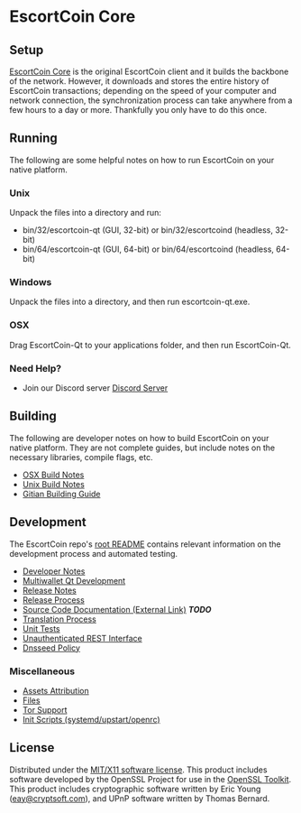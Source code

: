 EscortCoin Core
=====================

Setup
---------------------
[EscortCoin Core](https://www.EAPC.network) is the original EscortCoin client and it builds the backbone of the network. However, it downloads and stores the entire history of EscortCoin transactions; depending on the speed of your computer and network connection, the synchronization process can take anywhere from a few hours to a day or more. Thankfully you only have to do this once.

Running
---------------------
The following are some helpful notes on how to run EscortCoin on your native platform.

### Unix

Unpack the files into a directory and run:

- bin/32/escortcoin-qt (GUI, 32-bit) or bin/32/escortcoind (headless, 32-bit)
- bin/64/escortcoin-qt (GUI, 64-bit) or bin/64/escortcoind (headless, 64-bit)

### Windows

Unpack the files into a directory, and then run escortcoin-qt.exe.

### OSX

Drag EscortCoin-Qt to your applications folder, and then run EscortCoin-Qt.

### Need Help?

* Join our Discord server [Discord Server](https://discordapp.com/invite/9nzt37V)

Building
---------------------
The following are developer notes on how to build EscortCoin on your native platform. They are not complete guides, but include notes on the necessary libraries, compile flags, etc.

- [OSX Build Notes](build-osx.md)
- [Unix Build Notes](build-unix.md)
- [Gitian Building Guide](gitian-building.md)

Development
---------------------
The EscortCoin repo's [root README](https://github.com/escortcoin/escortcoin/blob/master/README.md) contains relevant information on the development process and automated testing.

- [Developer Notes](developer-notes.md)
- [Multiwallet Qt Development](multiwallet-qt.md)
- [Release Notes](release-notes.md)
- [Release Process](release-process.md)
- [Source Code Documentation (External Link)](https://dev.visucore.com/bitcoin/doxygen/) ***TODO***
- [Translation Process](translation_process.md)
- [Unit Tests](unit-tests.md)
- [Unauthenticated REST Interface](REST-interface.md)
- [Dnsseed Policy](dnsseed-policy.md)

### Miscellaneous
- [Assets Attribution](assets-attribution.md)
- [Files](files.md)
- [Tor Support](tor.md)
- [Init Scripts (systemd/upstart/openrc)](init.md)

License
---------------------
Distributed under the [MIT/X11 software license](http://www.opensource.org/licenses/mit-license.php).
This product includes software developed by the OpenSSL Project for use in the [OpenSSL Toolkit](https://www.openssl.org/). This product includes
cryptographic software written by Eric Young ([eay@cryptsoft.com](mailto:eay@cryptsoft.com)), and UPnP software written by Thomas Bernard.
